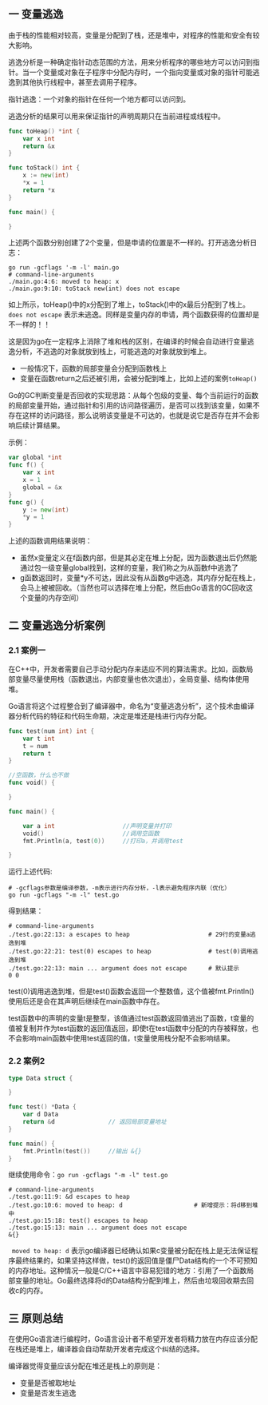 ## 一 变量逃逸  

由于栈的性能相对较高，变量是分配到了栈，还是堆中，对程序的性能和安全有较大影响。  

逃逸分析是一种确定指针动态范围的方法，用来分析程序的哪些地方可以访问到指针。当一个变量或对象在子程序中分配内存时，一个指向变量或对象的指针可能逃逸到其他执行线程中，甚至去调用子程序。  

指针逃逸：一个对象的指针在任何一个地方都可以访问到。  

逃逸分析的结果可以用来保证指针的声明周期只在当前进程或线程中。  

```go
func toHeap() *int {
	var x int
	return &x
}

func toStack() int {
	x := new(int)
	*x = 1
	return *x
}

func main() {

}
```

上述两个函数分别创建了2个变量，但是申请的位置是不一样的。打开逃逸分析日志：
```
go run -gcflags '-m -l' main.go
# command-line-arguments
./main.go:4:6: moved to heap: x
./main.go:9:10: toStack new(int) does not escape
```

如上所示，toHeap()中的x分配到了堆上，toStack()中的x最后分配到了栈上。`does not escape` 表示未逃逸。同样是变量内存的申请，两个函数获得的位置却是不一样的！！  

这是因为go在一定程序上消除了堆和栈的区别，在编译的时候会自动进行变量逃逸分析，不逃逸的对象就放到栈上，可能逃逸的对象就放到堆上。 
- 一般情况下，函数的局部变量会分配到函数栈上
- 变量在函数return之后还被引用，会被分配到堆上，比如上述的案例`toHeap()`


Go的GC判断变量是否回收的实现思路：从每个包级的变量、每个当前运行的函数的局部变量开始，通过指针和引用的访问路径遍历，是否可以找到该变量，如果不存在这样的访问路径，那么说明该变量是不可达的，也就是说它是否存在并不会影响后续计算结果。  

示例：
```go
var global *int
func f() {			
	var x int	
	x = 1
	global = &x
}
func g() {
	y := new(int)
	*y = 1
}
```
上述的函数调用结果说明：
- 虽然x变量定义在f函数内部，但是其必定在堆上分配，因为函数退出后仍然能通过包一级变量global找到，这样的变量，我们称之为从函数f中逃逸了
- g函数返回时，变量*y不可达，因此没有从函数g中逃逸，其内存分配在栈上，会马上被被回收。（当然也可以选择在堆上分配，然后由Go语言的GC回收这个变量的内存空间）

## 二 变量逃逸分析案例

### 2.1 案例一

在C++中，开发者需要自己手动分配内存来适应不同的算法需求。比如，函数局部变量尽量使用栈（函数退出，内部变量也依次退出），全局变量、结构体使用堆。  

Go语言将这个过程整合到了编译器中，命名为“变量逃逸分析”，这个技术由编译器分析代码的特征和代码生命期，决定是堆还是栈进行内存分配。  

```go
func test(num int) int {
	var t int
	t = num
	return t 
}

//空函数，什么也不做
func void() {

}

func main() {

	var a int					//声明变量并打印
	void()						//调用空函数
	fmt.Println(a, test(0))		//打印a，并调用test

}
```

运行上述代码:
```
# -gcflags参数是编译参数，-m表示进行内存分析，-l表示避免程序内联（优化）
go run -gcflags "-m -l" test.go    
```

得到结果：
```
# command-line-arguments
./test.go:22:13: a escapes to heap                      # 29行的变量a逃逸到堆
./test.go:22:21: test(0) escapes to heap                # test(0)调用逃逸到堆
./test.go:22:13: main ... argument does not escape      # 默认提示
0 0
```

test(0)调用逃逸到堆，但是test()函数会返回一个整数值，这个值被fmt.Println()使用后还是会在其声明后继续在main函数中存在。  

test函数中的声明的变量t是整型，该值通过test函数返回值逃出了函数，t变量的值被复制并作为test函数的返回值返回，即使t在test函数中分配的内存被释放，也不会影响main函数中使用test返回的值，t变量使用栈分配不会影响结果。


### 2.2 案例2

```go
type Data struct {

}

func test() *Data {
	var d Data
	return &d 				// 返回局部变量地址
}

func main() {
	fmt.Println(test())		//输出 &{}
}
```

继续使用命令：`go run -gcflags "-m -l" test.go`
```
# command-line-arguments
./test.go:11:9: &d escapes to heap
./test.go:10:6: moved to heap: d                    # 新增提示：将d移到堆中
./test.go:15:18: test() escapes to heap
./test.go:15:13: main ... argument does not escape
&{}
```

` moved to heap: d` 表示go编译器已经确认如果c变量被分配在栈上是无法保证程序最终结果的，如果坚持这样做，test()的返回值是僵尸Data结构的一个不可预知的内存地址。这种情况一般是C/C++语言中容易犯错的地方：引用了一个函数局部变量的地址。Go最终选择将d的Data结构分配到堆上，然后由垃圾回收期去回收c的内存。  

## 三 原则总结

在使用Go语言进行编程时，Go语言设计者不希望开发者将精力放在内存应该分配在栈还是堆上，编译器会自动帮助开发者完成这个纠结的选择。  

编译器觉得变量应该分配在堆还是栈上的原则是：
- 变量是否被取地址
- 变量是否发生逃逸